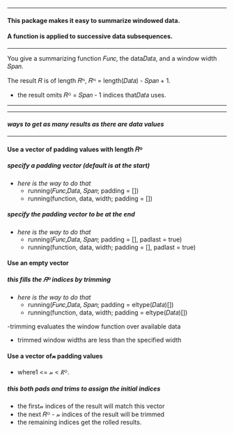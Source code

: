 
----

#### This package makes it easy to summarize windowed data.

#### A function is applied to successive data subsequences.

----

You give a summarizing function 𝐹𝑢𝑛𝑐, the data𝐷𝑎𝑡𝑎, and a window width 𝑆𝑝𝑎𝑛.  

The result  𝑅 is of length  𝑅ᴺ,   𝑅ᴺ = length(𝐷𝑎𝑡𝑎) - 𝑆𝑝𝑎𝑛 + 1.
- the result omits  𝑅ᴼ = 𝑆𝑝𝑎𝑛 - 1 indices that𝐷𝑎𝑡𝑎 uses.

----
----

#### _ways to get as many results as there are data values_

----

#### Use a vector of padding values with length  𝑅ᴼ

##### specify a padding vector (default is at the start)

- _here is the way to do that_
  - running(𝐹𝑢𝑛𝑐,𝐷𝑎𝑡𝑎, 𝑆𝑝𝑎𝑛; padding = [<values>])
  - running(function, data, width; padding = [<values>])

##### specify the padding vector to be at the end

- _here is the way to do that_
  - running(𝐹𝑢𝑛𝑐,𝐷𝑎𝑡𝑎, 𝑆𝑝𝑎𝑛; padding = [<values>], padlast = true)
  - running(function, data, width; padding = [<values>], padlast = true)

#### Use an empty vector 

##### this fills the  𝑅ᴼ indices by trimming

- _here is the way to do that_
  - running(𝐹𝑢𝑛𝑐,𝐷𝑎𝑡𝑎, 𝑆𝑝𝑎𝑛; padding = eltype(𝐷𝑎𝑡𝑎)[])
  - running(function, data, width; padding = eltype(𝐷𝑎𝑡𝑎)[])

-trimming evaluates the window function over available data
  - trimmed window widths are less than the specified width

#### Use a vector of𝓃 padding values

- where1 <= 𝓃 <   𝑅ᴼ.

##### this both pads and trims to assign the initial indices

- the first𝓃 indices of the result will match this vector
- the next  𝑅ᴼ - 𝓃 indices of the result will be trimmed
- the remaining indices get the rolled results.


